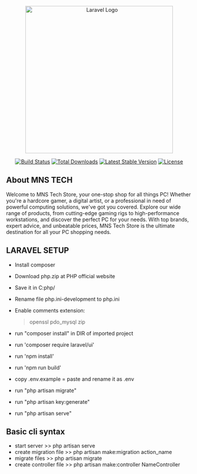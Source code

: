 <p align="center"><a href="https://laravel.com" target="_blank"><img src="https://raw.githubusercontent.com/laravel/art/master/logo-lockup/5%20SVG/2%20CMYK/1%20Full%20Color/laravel-logolockup-cmyk-red.svg" width="400" alt="Laravel Logo"></a></p>

<p align="center">
<a href="https://github.com/laravel/framework/actions"><img src="https://github.com/laravel/framework/workflows/tests/badge.svg" alt="Build Status"></a>
<a href="https://packagist.org/packages/laravel/framework"><img src="https://img.shields.io/packagist/dt/laravel/framework" alt="Total Downloads"></a>
<a href="https://packagist.org/packages/laravel/framework"><img src="https://img.shields.io/packagist/v/laravel/framework" alt="Latest Stable Version"></a>
<a href="https://packagist.org/packages/laravel/framework"><img src="https://img.shields.io/packagist/l/laravel/framework" alt="License"></a>
</p>

## About MNS TECH


Welcome to MNS Tech Store, your one-stop shop for all things PC! Whether you're a hardcore gamer, a digital artist, or a professional in need of powerful computing solutions, we've got you covered. Explore our wide range of products, from cutting-edge gaming rigs to high-performance workstations, and discover the perfect PC for your needs. With top brands, expert advice, and unbeatable prices, MNS Tech Store is the ultimate destination for all your PC shopping needs.


## LARAVEL SETUP

- Install composer
- Download php.zip at PHP official website
- Save it in C:php/
- Rename file php.ini-development to php.ini
- Enable comments extension:
    > openssl
    > pdo_mysql
    > zip

- run "composer install" in DIR of imported project
- run 'composer require laravel/ui'
- run 'npm install'
- run 'npm run build'
- copy .env.example = paste and rename it as .env
- run "php artisan migrate"
- run "php artisan key:generate"
- run "php artisan serve"


## Basic cli syntax
- start server >> php artisan serve
- create migration file >> php artisan make:migration action_name
- migrate files >> php artisan migrate
- create controller file >> php artisan make:controller NameController
